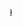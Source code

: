 
<head>
<title>Vi du the marquee trong HTML</title>
</head>
<body>
<marquee width="50%">Hoc HTML tai VietJack - Vi du cach su dung the marquee (width=50%)</marquee>
</body>
